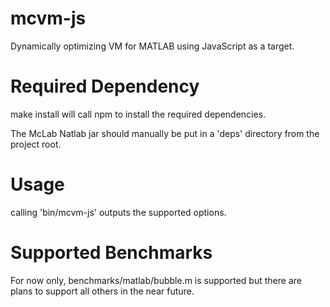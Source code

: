 mcvm-js
=======

Dynamically optimizing VM for MATLAB using JavaScript as a target.

Required Dependency
=======

make install will call npm to install the required dependencies.

The McLab Natlab jar should manually be put in a 'deps' directory from the project root.

Usage
=======

calling 'bin/mcvm-js' outputs the supported options.

Supported Benchmarks
=======

For now only, benchmarks/matlab/bubble.m is supported but there are plans to support all others in the near future.
